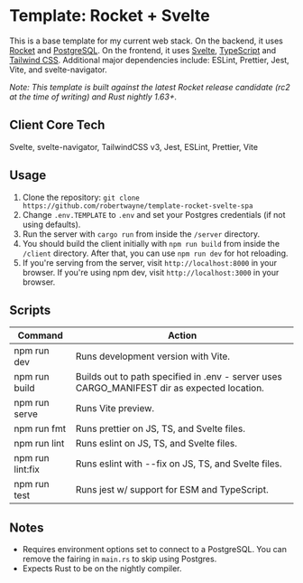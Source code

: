 # Template: Rocket + Svelte

This is a base template for my current web stack. On the backend, it uses [Rocket](https://rocket.rs) and [PostgreSQL](https://www.postgresql.org). On the frontend, it uses [Svelte](https://svelte.dev), [TypeScript](https://www.typescriptlang.org) and [Tailwind CSS](https://tailwindcss.com). Additional major dependencies include: ESLint, Prettier, Jest, Vite, and svelte-navigator.

*Note: This template is built against the latest Rocket release candidate (rc2 at the time of writing) and Rust nightly 1.63+.*

## Client Core Tech

Svelte, svelte-navigator, TailwindCSS v3, Jest, ESLint, Prettier, Vite

## Usage

1. Clone the repository: `git clone https://github.com/robertwayne/template-rocket-svelte-spa`
2. Change `.env.TEMPLATE` to `.env` and set your Postgres credentials (if not using defaults).
3. Run the server with `cargo run` from inside the `/server` directory.
4. You should build the client initially with `npm run build` from inside the `/client` directory. After that, you can use `npm run dev` for hot reloading.
5. If you're serving from the server, visit `http://localhost:8000` in your browser. If you're using npm dev, visit `http://localhost:3000` in your browser.

## Scripts

| Command | Action |
|---------|--------|
| npm run dev | Runs development version with Vite. |
| npm run build | Builds out to path specified in .env - server uses CARGO_MANIFEST dir as expected location. |
| npm run serve | Runs Vite preview. |
| npm run fmt | Runs prettier on JS, TS, and Svelte files. |
| npm run lint | Runs eslint on JS, TS, and Svelte files. |
| npm run lint:fix | Runs eslint with --fix on JS, TS, and Svelte files. |
| npm run test | Runs jest w/ support for ESM and TypeScript. |

## Notes

- Requires environment options set to connect to a PostgreSQL. You can remove the fairing in `main.rs` to skip using Postgres.
- Expects Rust to be on the nightly compiler.
